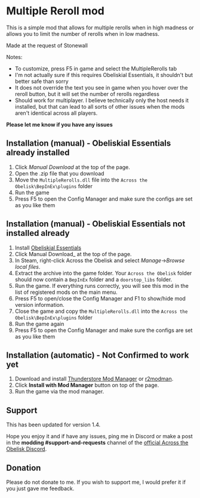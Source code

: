 # Multiple Reroll mod

This is a simple mod that allows for multiple rerolls when in high madness or allows you to limit the number of rerolls when in low madness.

Made at the request of Stonewall 

Notes:
- To customize, press F5 in game and select the MultipleRerolls tab
- I'm not actually sure if this requires Obeliskial Essentials, it shouldn't but better safe than sorry
- It does not override the text you see in game when you hover over the reroll button, but it will set the number of rerolls regardless
- Should work for multiplayer. I believe technically only the host needs it installed, but that can lead to all sorts of other issues when the mods aren't identical across all players.

**Please let me know if you have any issues**

## Installation (manual) - Obeliskial Essentials already installed
1. Click _Manual Download_ at the top of the page.
2. Open the .zip file that you download
3. Move the `MultipleRerolls.dll` file into the `Across the Obelisk\BepInEx\plugins` folder
4. Run the game
5. Press F5 to open the Config Manager and make sure the configs are set as you like them


## Installation (manual) - Obeliskial Essentials not installed already
1. Install [Obeliskial Essentials](https://across-the-obelisk.thunderstore.io/package/meds/Obeliskial_Essentials/) 
2. Click Manual Download_ at the top of the page.
3. In Steam, right-click Across the Obelisk and select _Manage_->_Browse local files_.
4. Extract the archive into the game folder. Your `Across the Obelisk` folder should now contain a `BepInEx` folder and a `doorstop_libs` folder.
5. Run the game. If everything runs correctly, you will see this mod in the list of registered mods on the main menu.
6. Press F5 to open/close the Config Manager and F1 to show/hide mod version information.
7. Close the game and copy the `MultipleRerolls.dll` into the `Across the Obelisk\BepInEx\plugins` folder
8. Run the game again
9. Press F5 to open the Config Manager and make sure the configs are set as you like them

## Installation (automatic) - Not Confirmed to work yet

1. Download and install [Thunderstore Mod Manager](https://www.overwolf.com/app/Thunderstore-Thunderstore_Mod_Manager) or [r2modman](https://across-the-obelisk.thunderstore.io/package/ebkr/r2modman/).
2. Click **Install with Mod Manager** button on top of the page.
3. Run the game via the mod manager.

## Support

This has been updated for version 1.4.

Hope you enjoy it and if have any issues, ping me in Discord or make a post in the **modding #support-and-requests** channel of the [official Across the Obelisk Discord](https://discord.gg/across-the-obelisk-679706811108163701).

## Donation

Please do not donate to me. If you wish to support me, I would prefer it if you just gave me feedback. 